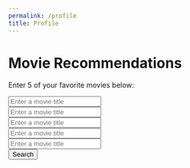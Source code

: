 ```yaml
---
permalink: /profile
title: Profile
---
```


# Movie Recommendations
Enter 5 of your favorite movies below:
<html lang="en">
<head>
    <meta charset="UTF-8">
    <meta name="viewport" content="width=device-width, initial-scale=1.0">
    <title>User Profile</title>
    <!-- Add your CSS styles here for better presentation -->
    <link rel="stylesheet" href="styles.css">
    <style>
        body {
            background-image: url('images/webbackground.png');
            background-size: cover;
            overscroll-behavior: none;
        }
    </style>
</head>
<body>
    <!-- Movie Selection Section -->
    <div>
    <input type="text" id="movieInput1" placeholder="Enter a movie title">
    </div>
    <div>
    <input type="text" id="movieInput2" placeholder="Enter a movie title">
    </div>
    <div>
    <input type="text" id="movieInput3" placeholder="Enter a movie title">
    </div>
    <div>
    <input type="text" id="movieInput4" placeholder="Enter a movie title">
    </div>
    <div>
    <input type="text" id="movieInput5" placeholder="Enter a movie title">
    </div>
    <div>
    <button onclick="searchMovies()">Search</button>
    </div>

<script>
    // Function to search for movies using the OMDB API
    function movieRec() {

        //API URL and key constants
        const apiKey = '85057df';

        // Get user input & search for movie
        var dateList = [];
        for (let i = 0; i < 5; i++){
            var movieInput = document.getElementById('movieInput'+i);
            var query = movieInput.value;
            var apiUrl = `https://www.omdbapi.com/?s=${encodeURIComponent(query)}&apikey=${apiKey}`;
            // Fetch data from the OMDB API
            fetch(apiUrl)
                .then(response => response.json())
                .then(data => {
                    // Process and display movie data
                    if (data.Response === "True" && data.Search) {
                        data.Search.forEach(movie => {
                            // Add date to datelist
                            datelist.push(movie.Year);
                        });
                    } else {
                        // Handle error or no results
                        movieResults.innerHTML = 'No movies found or an error occurred.';
                    }
                })
                .catch(error => {
                    // Handle errors with the search
                    console.error(error);
                    movieResults.innerHTML = 'An error occurred while fetching data.';
                });   
        }
    datelist.min()
    datelist.max()
    // Find 15 movies with dates within this range.
    movie_titles = []
    movie_posters = []

    //Create return HTML loadout
    }
</script>
</body>
</html>

